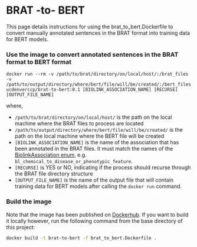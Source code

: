 # BRAT -to- BERT

This page details instructions for using the brat_to_bert.Dockerfile to convert manually annotated sentences in the BRAT format into training data for BERT models.



### Use the image to convert annotated sentences in the BRAT format to BERT format

```
docker run --rm -v /path/to/brat/directory/on/local/host/:/brat_files -v /path/to/output/directory/where/bert/file/will/be/created/:/bert_files ucdenverccp/brat-to-bert:0.1 [BIOLINK_ASSOCIATION_NAME] [RECURSE] [OUTPUT_FILE_NAME]
```
where,
* `/path/to/brat/directory/on/local/host/` is the path on the local machine where the BRAT files to process are located
* `/path/to/output/directory/where/bert/file/will/be/created/` is the path on the local machine where the BERT file will be created
* `[BIOLINK_ASSOCIATION_NAME]` is the name of the association that has been annotated in the BRAT files. It must match the names of the [BiolinkAssociation enum](https://github.com/UCDenver-ccp/Translator-TM-Provider-Pipelines/blob/f7b82b38556a98a75e9ff5448f294d14934b22e3/src/main/java/edu/cuanschutz/ccp/tm_provider/etl/util/BiolinkConstants.java#L22), e.g. `bl_chemical_to_disease_or_phenotypic_feature`.
* `[RECURSE]` is YES or NO, indicating if the process should recurse through the BRAT file directory structure
* `[OUTPUT_FILE_NAME]` is the name of the output file that will contain training data for BERT models after calling the `docker run` command.


### Build the image
Note that the image has been published on [Dockerhub](https://hub.docker.com/repository/docker/ucdenverccp/brat-to-bert). If you want to build it locally however, run the following command from the base directory of this project:

```bash
docker build -t brat-to-bert -f brat_to_bert.Dockerfile .
```
